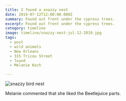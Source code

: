 ```yaml
---
title: I found a snazzy nest
date: 2019-07-12T12:00:00.000Z
summary: Found out front under the cypress trees.
excerpt: Found out front under the cypress trees.
category: timeline
image: timeline/snazzy-nest-jul-12-2019.jpg
tags:
  - post
  - wild animals
  - New Orleans
  - 315 Tricou Street
  - found
  - Melanie Koch

---
```


![snazzy bird nest](/static/img/timeline/snazzy-nest-jul-12-2019.jpg "snazzy bird nest")

Melanie commented that she liked the Beetlejuice parts.